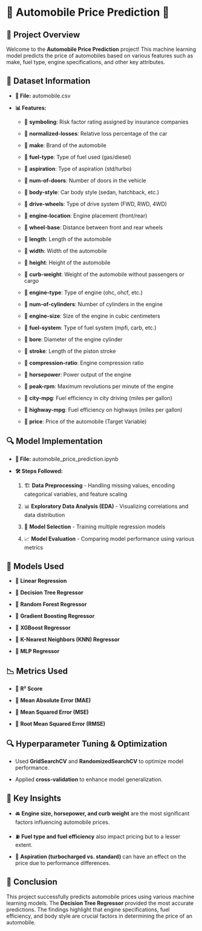 # 🚗 Automobile Price Prediction 🚀

## 📌 Project Overview
Welcome to the **Automobile Price Prediction** project! This machine learning model predicts the price of automobiles based on various features such as make, fuel type, engine specifications, and other key attributes.

## 📂 Dataset Information

- **📄 File:** automobile.csv  
  
- **📊 Features:**  
  
  - 🔹 **symboling**: Risk factor rating assigned by insurance companies
    
  - 🔹 **normalized-losses**: Relative loss percentage of the car
    
  - 🔹 **make**: Brand of the automobile
    
  - 🔹 **fuel-type**: Type of fuel used (gas/diesel)
    
  - 🔹 **aspiration**: Type of aspiration (std/turbo)
    
  - 🔹 **num-of-doors**: Number of doors in the vehicle
    
  - 🔹 **body-style**: Car body style (sedan, hatchback, etc.)
    
  - 🔹 **drive-wheels**: Type of drive system (FWD, RWD, 4WD)
    
  - 🔹 **engine-location**: Engine placement (front/rear)
    
  - 🔹 **wheel-base**: Distance between front and rear wheels
    
  - 🔹 **length**: Length of the automobile
    
  - 🔹 **width**: Width of the automobile
    
  - 🔹 **height**: Height of the automobile
    
  - 🔹 **curb-weight**: Weight of the automobile without passengers or cargo
    
  - 🔹 **engine-type**: Type of engine (ohc, ohcf, etc.)
    
  - 🔹 **num-of-cylinders**: Number of cylinders in the engine
    
  - 🔹 **engine-size**: Size of the engine in cubic centimeters
    
  - 🔹 **fuel-system**: Type of fuel system (mpfi, carb, etc.)
    
  - 🔹 **bore**: Diameter of the engine cylinder
    
  - 🔹 **stroke**: Length of the piston stroke
    
  - 🔹 **compression-ratio**: Engine compression ratio
    
  - 🔹 **horsepower**: Power output of the engine
    
  - 🔹 **peak-rpm**: Maximum revolutions per minute of the engine
    
  - 🔹 **city-mpg**: Fuel efficiency in city driving (miles per gallon)
    
  - 🔹 **highway-mpg**: Fuel efficiency on highways (miles per gallon)
    
  - 🔹 **price**: Price of the automobile (Target Variable)  

## 🔍 Model Implementation

- **📜 File:** automobile_price_prediction.ipynb  
  
- **🛠️ Steps Followed:**  
  
  1. 🏗️ **Data Preprocessing** - Handling missing values, encoding categorical variables, and feature scaling  

  2. 📊 **Exploratory Data Analysis (EDA)** - Visualizing correlations and data distribution  

  3. 🤖 **Model Selection** - Training multiple regression models  

  4. 📈 **Model Evaluation** - Comparing model performance using various metrics  

## 🤖 Models Used

- 🔹 **Linear Regression**
  
- 🔹 **Decision Tree Regressor**
  
- 🔹 **Random Forest Regressor**
  
- 🔹 **Gradient Boosting Regressor**
  
- 🔹 **XGBoost Regressor**
  
- 🔹 **K-Nearest Neighbors (KNN) Regressor**
  
- 🔹 **MLP Regressor**  

## 📉 Metrics Used

- 📌 **R² Score**
  
- 📌 **Mean Absolute Error (MAE)**
  
- 📌 **Mean Squared Error (MSE)**
  
- 📌 **Root Mean Squared Error (RMSE)**  

## 🔍 Hyperparameter Tuning & Optimization

- Used **GridSearchCV** and **RandomizedSearchCV** to optimize model performance.
  
- Applied **cross-validation** to enhance model generalization.  

## 🔑 Key Insights

- 🚘 **Engine size, horsepower, and curb weight** are the most significant factors influencing automobile prices.
  
- ⛽ **Fuel type and fuel efficiency** also impact pricing but to a lesser extent.
  
- 🔧 **Aspiration (turbocharged vs. standard)** can have an effect on the price due to performance differences.  

## 🎯 Conclusion

This project successfully predicts automobile prices using various machine learning models. The **Decision Tree Regressor** provided the most accurate predictions. The findings highlight that engine specifications, fuel efficiency, and body style are crucial factors in determining the price of an automobile.
